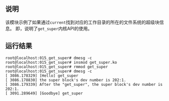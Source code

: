## 说明

该模块示例了如果通过`current`找到对应的工作目录的所在的文件系统的超级块信息。
即，说明了`get_super`内核API的使用。


## 运行结果
```
root@localhost:015_get_super# dmesg -c
root@localhost:015_get_super# insmod get_super.ko 
root@localhost:015_get_super# rmmod get_super 
root@localhost:015_get_super# dmesg -c
[ 3086.178329] [Hello] get_super 
[ 3086.178830] the super block's dev number is 202:1.
[ 3086.179339] After the "get_super", the super block's dev number is 202:1.
[ 3091.289649] [Goodbye] get_super
```
